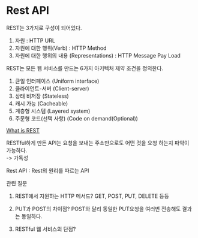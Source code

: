 # Rest API

REST는 3가지로 구성이 되어있다.

1. 자원 : HTTP URL
2. 자원에 대한 행위(Verb) : HTTP Method
3. 자원에 대한 행위의 내용 (Representations) : HTTP Message Pay Load

REST는 모든 웹 서비스를 만드는 6가지 아키텍처 제약 조건을 정의한다.

1. 균일 인터페이스 (Uniform interface)
2. 클라이언트-서버 (Client-server)
3. 상태 비저장 (Stateless)
4. 캐시 가능 (Cacheable)
5. 계층형 시스템 (Layered system)
6. 주문형 코드(선택 사항) (Code on demand(Optional))

[What is REST](https://restfulapi.net/)

RESTful하게 만든 API는 요청을 보내는 주소만으로도 어떤 것을 요청 하는지 파악이 가능하다.  
-> 가독성

Rest API : Rest의 원리를 따르는 API

관련 질문

1. REST에서 지원하는 HTTP 메서드?
   GET, POST, PUT, DELETE 등등

2. PUT과 POST의 차이점?
   POST와 달리 동일한 PUT요청을 여러번 전송해도 결과는 동일하다.

3. RESTful 웹 서비스의 단점?
